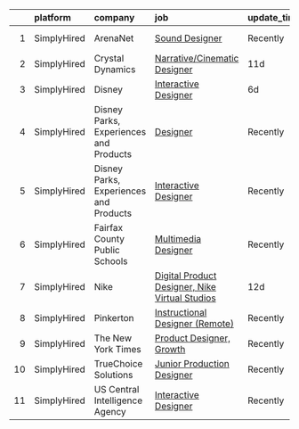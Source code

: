 

|    | platform    | company                                | job                                                                                                                                                             | update_time   | location           |
|---:|:------------|:---------------------------------------|:----------------------------------------------------------------------------------------------------------------------------------------------------------------|:--------------|:-------------------|
|  1 | SimplyHired | ArenaNet                               | [Sound Designer](https://www.simplyhired.com/job/rThG5IY9IzWMAoan9hcJnI7UxDCG6Ihg__kK3_DSy7e3u3DOyW-XHQ?q=interactive+designer)                                 | Recently      | Bellevue, WA       |
|  2 | SimplyHired | Crystal Dynamics                       | [Narrative/Cinematic Designer](https://www.simplyhired.com/job/dJFZE6s2B-r_t2vdDEjykhZyrM3b5e-cOYOKNQ6M-QF2u8rsde4Glg?q=interactive+designer)                   | 11d           | Bellevue, WA       |
|  3 | SimplyHired | Disney                                 | [Interactive Designer](https://www.simplyhired.com/job/EG2Bc-C7o097JKsICKYD5AfiZDS7zNej_5tayrcu5RdHdy6cmYEX5Q?q=interactive+designer)                           | 6d            | Celebration, FL    |
|  4 | SimplyHired | Disney Parks, Experiences and Products | [Designer](https://www.simplyhired.com/job/WhlI28szHC7BBtg9dSYJ6ZrvyArTnsUsn4roDp54CZeIsCclg5hK5g?q=interactive+designer)                                       | Recently      | San Francisco, CA  |
|  5 | SimplyHired | Disney Parks, Experiences and Products | [Interactive Designer](https://www.simplyhired.com/job/WdF5fe5Mh6reloqPZp_L52uq7uPN8v2zBsxsRJCiG2DRwXrtpRN1MA?q=interactive+designer)                           | Recently      | Celebration, FL    |
|  6 | SimplyHired | Fairfax County Public Schools          | [Multimedia Designer](https://www.simplyhired.com/job/NRVD0LRiFIsogL6L-w5NbPKQdthfoh5ZdXD_fzyCxF0YvRSGyjwPrQ?q=interactive+designer)                            | Recently      | Fairfax County, VA |
|  7 | SimplyHired | Nike                                   | [Digital Product Designer, Nike Virtual Studios](https://www.simplyhired.com/job/AqMYh3RHe9_nPkvM1-BomXGyNXG_O6mnYm_Nx7olzLc2V8Ucx8SwXg?q=interactive+designer) | 12d           | Los Angeles, CA    |
|  8 | SimplyHired | Pinkerton                              | [Instructional Designer (Remote)](https://www.simplyhired.com/job/B0BSVgbu4fAfpj1I9ub6Tm-gxRtVbCw05auPgIVKiynrywe3bbQm3g?q=interactive+designer)                | Recently      | Remote             |
|  9 | SimplyHired | The New York Times                     | [Product Designer, Growth](https://www.simplyhired.com/job/fw2lsDgPhGtSYyFDgaK3l1tz0P_7HyPVpitR4SA_w-pG9FSEnS4ErA?q=interactive+designer)                       | Recently      | New York, NY       |
| 10 | SimplyHired | TrueChoice Solutions                   | [Junior Production Designer](https://www.simplyhired.com/job/iKu2jQ9bSeo2NlsuFx9C1SgklBVtXcyWTT3Kob4_-oPTf-OrSra3ZQ?q=interactive+designer)                     | Recently      | Remote             |
| 11 | SimplyHired | US Central Intelligence Agency         | [Interactive Designer](https://www.simplyhired.com/job/BfSRHhtmdOeIHza5OBBkTsn6m-EZ6JTawnuRSsCZm0cWec0EhhUUcQ?q=interactive+designer)                           | Recently      | Washington, DC     |